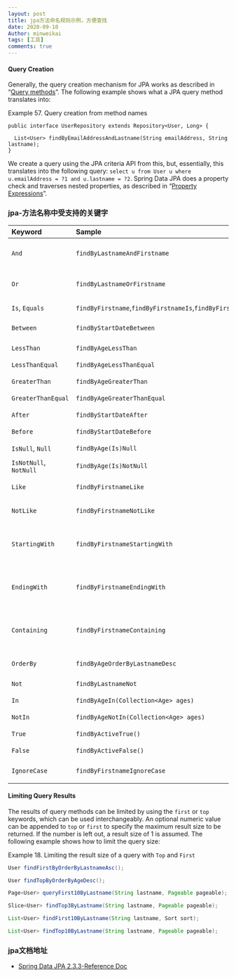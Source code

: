 ```yaml
---
layout: post
title: jpa方法命名规则示例，方便查找
date: 2020-09-10
Author: minweikai
tags: [工具]
comments: true
---
```


#### Query Creation

Generally, the query creation mechanism for JPA works as described in “[Query methods](https://docs.spring.io/spring-data/jpa/docs/2.3.3.RELEASE/reference/html/#repositories.query-methods)”. The following example shows what a JPA query method translates into:

Example 57. Query creation from method names

```
public interface UserRepository extends Repository<User, Long> {

  List<User> findByEmailAddressAndLastname(String emailAddress, String lastname);
}
```

We create a query using the JPA criteria API from this, but, essentially, this translates into the following query: `select u from User u where u.emailAddress = ?1 and u.lastname = ?2`. Spring Data JPA does a property check and traverses nested properties, as described in “[Property Expressions](https://docs.spring.io/spring-data/jpa/docs/2.3.3.RELEASE/reference/html/#repositories.query-methods.query-property-expressions)”.

### jpa-方法名称中受支持的关键字

| Keyword                | Sample                                                       | JPQL snippet                                                 |
| :--------------------- | :----------------------------------------------------------- | :----------------------------------------------------------- |
| `And`                  | `findByLastnameAndFirstname`                                 | `… where x.lastname = ?1 and x.firstname = ?2`               |
| `Or`                   | `findByLastnameOrFirstname`                                  | `… where x.lastname = ?1 or x.firstname = ?2`                |
| `Is`, `Equals`         | `findByFirstname`,`findByFirstnameIs`,`findByFirstnameEquals` | `… where x.firstname = ?1`                                   |
| `Between`              | `findByStartDateBetween`                                     | `… where x.startDate between ?1 and ?2`                      |
| `LessThan`             | `findByAgeLessThan`                                          | `… where x.age < ?1`                                         |
| `LessThanEqual`        | `findByAgeLessThanEqual`                                     | `… where x.age <= ?1`                                        |
| `GreaterThan`          | `findByAgeGreaterThan`                                       | `… where x.age > ?1`                                         |
| `GreaterThanEqual`     | `findByAgeGreaterThanEqual`                                  | `… where x.age >= ?1`                                        |
| `After`                | `findByStartDateAfter`                                       | `… where x.startDate > ?1`                                   |
| `Before`               | `findByStartDateBefore`                                      | `… where x.startDate < ?1`                                   |
| `IsNull`, `Null`       | `findByAge(Is)Null`                                          | `… where x.age is null`                                      |
| `IsNotNull`, `NotNull` | `findByAge(Is)NotNull`                                       | `… where x.age not null`                                     |
| `Like`                 | `findByFirstnameLike`                                        | `… where x.firstname like ?1`                                |
| `NotLike`              | `findByFirstnameNotLike`                                     | `… where x.firstname not like ?1`                            |
| `StartingWith`         | `findByFirstnameStartingWith`                                | `… where x.firstname like ?1` (parameter bound with appended `%`) |
| `EndingWith`           | `findByFirstnameEndingWith`                                  | `… where x.firstname like ?1` (parameter bound with prepended `%`) |
| `Containing`           | `findByFirstnameContaining`                                  | `… where x.firstname like ?1` (parameter bound wrapped in `%`) |
| `OrderBy`              | `findByAgeOrderByLastnameDesc`                               | `… where x.age = ?1 order by x.lastname desc`                |
| `Not`                  | `findByLastnameNot`                                          | `… where x.lastname <> ?1`                                   |
| `In`                   | `findByAgeIn(Collection<Age> ages)`                          | `… where x.age in ?1`                                        |
| `NotIn`                | `findByAgeNotIn(Collection<Age> ages)`                       | `… where x.age not in ?1`                                    |
| `True`                 | `findByActiveTrue()`                                         | `… where x.active = true`                                    |
| `False`                | `findByActiveFalse()`                                        | `… where x.active = false`                                   |
| `IgnoreCase`           | `findByFirstnameIgnoreCase`                                  | `… where UPPER(x.firstame) = UPPER(?1)`                      |

#### Limiting Query Results

The results of query methods can be limited by using the `first` or `top` keywords, which can be used interchangeably. An optional numeric value can be appended to `top` or `first` to specify the maximum result size to be returned. If the number is left out, a result size of 1 is assumed. The following example shows how to limit the query size:

Example 18. Limiting the result size of a query with `Top` and `First`

```java
User findFirstByOrderByLastnameAsc();

User findTopByOrderByAgeDesc();

Page<User> queryFirst10ByLastname(String lastname, Pageable pageable);

Slice<User> findTop3ByLastname(String lastname, Pageable pageable);

List<User> findFirst10ByLastname(String lastname, Sort sort);

List<User> findTop10ByLastname(String lastname, Pageable pageable);
```

### jpa文档地址

- [Spring Data JPA 2.3.3-Reference Doc](https://docs.spring.io/spring-data/jpa/docs/2.3.3.RELEASE/reference/html/)
